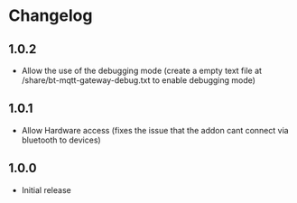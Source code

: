 # Changelog

## 1.0.2

- Allow the use of the debugging mode (create a empty text file at /share/bt-mqtt-gateway-debug.txt to enable debugging mode)

## 1.0.1

- Allow Hardware access (fixes the issue that the addon cant connect via bluetooth to devices)

## 1.0.0

- Initial release
